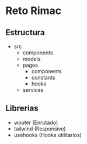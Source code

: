 # Reto Rimac

## Estructura
- src
  - components
  - models
  - pages
    - components
    - constants
    - hooks
  - services

## Librerias
- wouter (Enrutado)
- tailwind (Responsive)
- usehooks (Hooks utilitarios)

